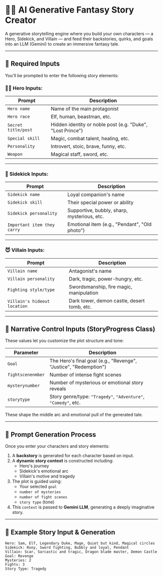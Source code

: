 
# 🧙‍♂️ AI Generative Fantasy Story Creator

A generative storytelling engine where you build your own characters — a Hero, Sidekick, and Villain — and feed their backstories, quirks, and goals into an LLM (Gemini) to create an immersive fantasy tale.

---

## 📝 Required Inputs

You'll be prompted to enter the following story elements:

### 🦸‍♂️ Hero Inputs:
| Prompt                     | Description |
|---------------------------|-------------|
| `Hero name`               | Name of the main protagonist |
| `Hero race`               | Elf, human, beastman, etc. |
| `Secret title/post`       | Hidden identity or noble post (e.g. "Duke", "Lost Prince") |
| `Special skill`           | Magic, combat talent, healing, etc. |
| `Personality`             | Introvert, stoic, brave, funny, etc. |
| `Weapon`                  | Magical staff, sword, etc. |

---

### 🧝 Sidekick Inputs:
| Prompt                         | Description |
|--------------------------------|-------------|
| `Sidekick name`                | Loyal companion's name |
| `Sidekick skill`               | Their special power or ability |
| `Sidekick personality`         | Supportive, bubbly, sharp, mysterious, etc. |
| `Important item they carry`    | Emotional item (e.g., "Pendant", "Old photo") |

---

### 😈 Villain Inputs:
| Prompt                         | Description |
|--------------------------------|-------------|
| `Villain name`                 | Antagonist's name |
| `Villain personality`          | Dark, tragic, power-hungry, etc. |
| `Fighting style/type`          | Swordsmanship, fire magic, manipulation |
| `Villain's hideout location`   | Dark tower, demon castle, desert tomb, etc. |

---

## 🧩 Narrative Control Inputs (StoryProgress Class)

These values let you customize the plot structure and tone:

| Parameter             | Description |
|-----------------------|-------------|
| `Goal`                | The Hero's final goal (e.g., "Revenge", "Justice", "Redemption") |
| `fightscenenmber`     | Number of intense fight scenes |
| `mysterynumber`       | Number of mysterious or emotional story reveals |
| `storytype`           | Story genre/type: `"Tragedy"`, `"Adventure"`, `"Comedy"`, etc. |

These shape the middle arc and emotional pull of the generated tale.

---

## 🌌 Prompt Generation Process

Once you enter your characters and story elements:

1. A **backstory** is generated for each character based on input.
2. A **dynamic story context** is constructed including:
   - Hero's journey
   - Sidekick's emotional arc
   - Villain's motive and tragedy
3. The plot is guided using:
   - Your selected `goal`
   - `number of mysteries`
   - `number of fight scenes`
   - `story type` (tone)
4. This `context` is passed to **Gemini LLM**, generating a deeply imaginative story.

---

## 🧪 Example Story Input & Generation

```text
Hero: Sam, Elf, Legendary Duke, Mage, Quiet but kind, Magical circles
Sidekick: Rony, Sword fighting, Bubbly and loyal, Pendant
Villain: Scar, Sarcastic and tragic, Dragon blade master, Demon Castle
Goal: Revenge
Mysteries: 2
Fights: 3
Story Type: Tragedy


